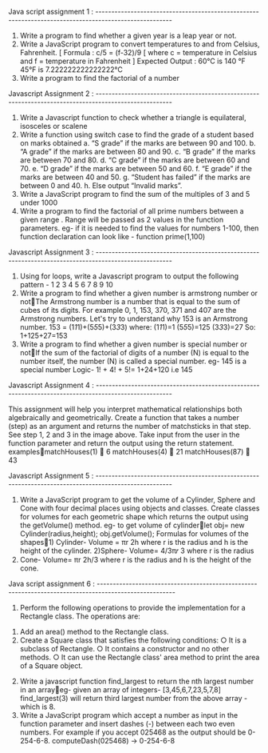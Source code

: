 Java script assignment 1 :  ------------------------------------------------------------------------------------------------------

1. Write a program to find whether a given year is a leap year or not.
2. Write a JavaScript program to convert temperatures to and from Celsius,
Fahrenheit.
[ Formula : c/5 = (f-32)/9 [ where c = temperature in Celsius and f = temperature in
Fahrenheit ]
Expected Output :
60°C is 140 °F
45°F is 7.222222222222222°C
3. Write a program to find the factorial of a number


Javascript Assignment 2 : ------------------------------------------------------------------------------------------------------

1. Write a Javascript function to check whether a triangle is equilateral,
isosceles or scalene
2. Write a function using switch case to find the grade of a student based
on marks obtained
a. “S grade” if the marks are between 90 and 100.
b. “A grade” if the marks are between 80 and 90.
c. “B grade” if the marks are between 70 and 80.
d. “C grade” if the marks are between 60 and 70.
e. “D grade” if the marks are between 50 and 60.
f. “E grade” if the marks are between 40 and 50.
g. “Student has failed” if the marks are between 0 and 40.
h. Else output “Invalid marks”.
3. Write a JavaScript program to find the sum of the multiples of 3 and 5
under 1000
4. Write a program to find the factorial of all prime numbers between a
given range . Range will be passed as 2 values in the function
parameters. eg- if it is needed to find the values for numbers 1-100, then
function declaration can look like - function prime(1,100)


Javascript Assignment 3 : ------------------------------------------------------------------------------------------------------

1. Using for loops, write a Javascript program to output the following
pattern -
1
2 3
4 5 6
7 8 9 10
2. Write a program to find whether a given number is armstrong number or
notThe Armstrong number is a number that is equal to the sum of cubes of
its digits. For example 0, 1, 153, 370, 371 and 407 are the Armstrong
numbers. Let's try to understand why 153 is an Armstrong number.
153 = (1*1*1)+(5*5*5)+(3*3*3) where:
(1*1*1)=1
(5*5*5)=125
(3*3*3)=27
So:
1+125+27=153
3. Write a program to find whether a given number is special number or
notIf the sum of the factorial of digits of a number (N) is equal to the
number itself, the number (N) is called a special number.
eg- 145 is a special number
Logic- 1! + 4! + 5!= 1+24+120 i.e 145

Javascript Assignment 4 : ------------------------------------------------------------------------------------------------------

This assignment will help you interpret mathematical relationships both
algebraically and geometrically.
Create a function that takes a number (step) as an argument and returns the
number of matchsticks in that step. See step 1, 2 and 3 in the image above.
Take input from the user in the function parameter and return the output
using the return statement.
examplesmatchHouses(1) ➞ 6
matchHouses(4) ➞ 21
matchHouses(87) ➞ 43

Javascript Assignment 5 : ------------------------------------------------------------------------------------------------------

1) Write a JavaScript program to get the volume of a Cylinder, Sphere and
Cone with four decimal places using objects and classes.
Create classes for volumes for each geometric shape which returns the
output using the getVolume() method.
eg- to get volume of cylinderlet obj= new Cylinder(radius,height);
obj.getVolume();
Formulas for volumes of the shapes1) Cylinder- Volume = πr
2h
where r is the radius and h is the height of the cylinder.
2)Sphere- Volume= 4/3π𝑟
3
where r is the radius
3) Cone- Volume= πr
2h/3
where r is the radius and h is the height of the cone.

Java script assignment 6 :  ------------------------------------------------------------------------------------------------------

1) Perform the following operations to provide the implementation for a
Rectangle class. The operations are:
1. Add an area() method to the Rectangle class.
2. Create a Square class that satisfies the following conditions:
○ It is a subclass of Rectangle.
○ It contains a constructor and no other methods.
○ It can use the Rectangle class' area method to print the area
of a Square object.
2) Write a javascript function find_largest to return the nth largest number
in an arrayeg- given an array of integers- [3,45,6,7,23,5,7,8]
find_largest(3) will return third largest number from the above array -
which is 8.
3) Write a JavaScript program which accept a number as input in the
function parameter and insert dashes (-) between each two even
numbers.
For example if you accept 025468 as the output should be 0-254-6-8.
computeDash(025468) -> 0-254-6-8
